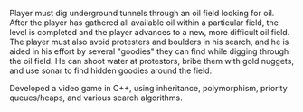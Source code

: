 Player must dig underground tunnels through an oil field looking for oil. After the player has gathered all available oil within a particular field, the level is completed and the player advances to a new, more difficult oil field. The player must also avoid protesters and boulders in his search, and he is aided in his effort by several "goodies" they can find while digging through the oil field.  He can shoot water at protestors, bribe them with gold nuggets, and use sonar to find hidden goodies around the field.

Developed a video game in C++, using inheritance, polymorphism, priority queues/heaps, and various search algorithms.




